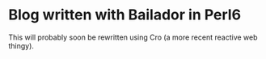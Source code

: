 # Blog written with Bailador in Perl6

This will probably soon be rewritten using Cro (a more recent reactive web thingy).

